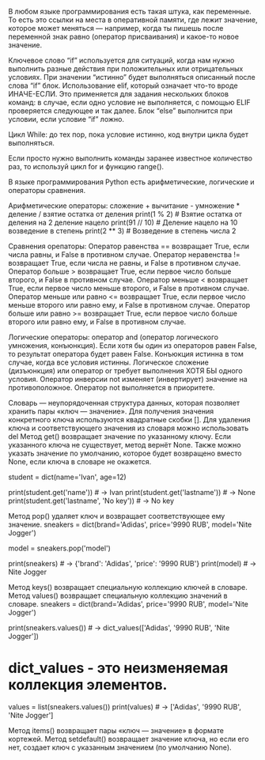 В любом языке программирования есть такая штука, как переменные. 
То есть это ссылки на места в оперативной памяти, где лежит значение, которое может меняться — например, когда ты пишешь после переменной знак равно (оператор присваивания) и какое-то новое значение.

Ключевое слово “if” используется для ситуаций, когда нам нужно выполнить разные действия при положительных или отрицательных условиях. При значении “истинно” будет выполняться описанный после слова “if” блок.
Использование elif, который означает что-то вроде ИНАЧЕ-ЕСЛИ. Это применяется для задания нескольких блоков команд: в случае, если одно условие не выполняется, с помощью ELIF проверяется следующее и так далее.
Блок “else” выполнится при условии, если условие “if” ложно.


Цикл While: до тех пор, пока условие истинно, код внутри цикла будет выполняться.

Если просто нужно выполнить команды заранее известное количество раз, то используй цикл for и функцию range().


В языке программирования Python есть арифметические, логические и операторы сравнения.

Арифметические операторы: 
сложение +
вычитание -
умножение *
деление /
взятие остатка от деления print(1 % 2) # Взятие остатка от деления на 2
деление нацело  print(91 // 10) # Деление нацело на 10
возведение в степень print(2 ** 3) # Возведение в степень числа 2

Сравнения орепаторы:
Оператор равенства == возвращает True, если числа равны, и False в противном случае.
Оператор неравенства != возвращает True, если числа не равны, и False в противном случае.
Оператор больше > возвращает True, если первое число больше второго, и False в противном случае.
Оператор меньше < возвращает True, если первое число меньше второго, и False в противном случае.
Оператор меньше или равно <= возвращает True, если первое число меньше второго или равно ему, и False в противном случае.
Оператор больше или равно >= возвращает True, если первое число больше второго или равно ему, и False в противном случае.

Логические операторы:
оператор and (оператор логического умножения, конъюнкция). Если хотя бы один из операторов равен False, то результат оператора будет равен False. Конъюкция истинна в том случае, когда все условия истинны.
Логическое сложение (дизъюнкция) или оператор or требует выполнения ХОТЯ БЫ одного условия.
Оператор инверсии not изменяет (инвертирует) значение на противоположное. Оператор not выполняется в приоритете.


Словарь — неупорядоченная структура данных, которая позволяет хранить пары «ключ — значение».
Для получения значения конкретного ключа используются квадратные скобки [].
Для удаления ключа и соответствующего значения из словаря можно использовать del
Метод get() возвращает значение по указанному ключу. Если указанного ключа не существует, метод вернёт None. Также можно указать значение по умолчанию, которое будет возвращено вместо None, если ключа в словаре не окажется.

student = dict(name='Ivan', age=12)

print(student.get('name'))     # -> Ivan
print(student.get('lastname')) # -> None
print(student.get('lastname', 'No key')) # -> No key

Метод pop() удаляет ключ и возвращает соответствующее ему значение.
sneakers = dict(brand='Adidas', price='9990 RUB', model='Nite Jogger')

model = sneakers.pop('model')

print(sneakers) # -> {'brand': 'Adidas', 'price': '9990 RUB'}
print(model)    # -> Nite Jogger

Метод keys() возвращает специальную коллекцию ключей в словаре.
Метод values() возвращает специальную коллекцию значений в словаре.
sneakers = dict(brand='Adidas', price='9990 RUB', model='Nite Jogger')

print(sneakers.values()) # -> dict_values(['Adidas', '9990 RUB', 'Nite Jogger'])

# dict_values - это неизменяемая коллекция элементов.

values = list(sneakers.values())
print(values) # -> ['Adidas', '9990 RUB', 'Nite Jogger']

Метод items() возвращает пары «ключ — значение» в формате кортежей.
Метод setdefault() возвращает значение ключа, но если его нет, создает ключ с указанным значением (по умолчанию None).

